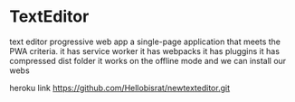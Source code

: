 # TextEditor
<bisrat mengesha>

text editor progressive web app
a single-page application that meets the PWA criteria.
it has service worker
it has webpacks
it has pluggins
it has compressed dist folder
it works on the offline mode
and we can install our webs


heroku link https://github.com/Hellobisrat/newtexteditor.git